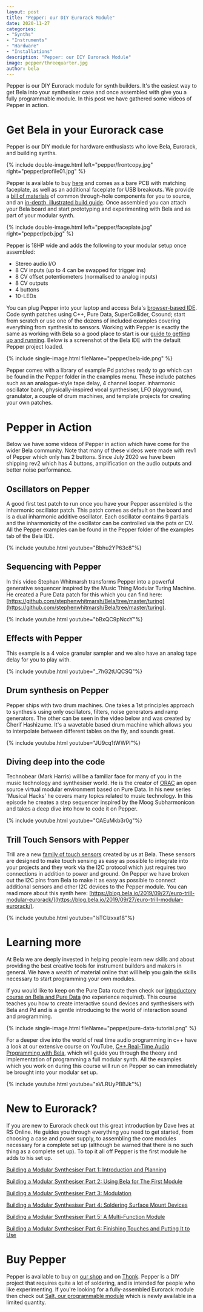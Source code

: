 ```yaml
---
layout: post
title: "Pepper: our DIY Eurorack Module"
date: 2020-11-27
categories:
- "Synths"
- "Instruments"
- "Hardware"
- "Installations"
description: "Pepper: our DIY Eurorack Module"
image: pepper/threequarter.jpg
author: bela
---
```


Pepper is our DIY Eurorack module for synth builders. It's the easiest way to get Bela into your synthesiser case and once assembled with give you a fully programmable module. In this post we have gathered some videos of Pepper in action.


# Get Bela in your Eurorack case

Pepper is our DIY module for hardware enthusiasts who love Bela, Eurorack, and building synths.

{% include double-image.html left="pepper/frontcopy.jpg" right="pepper/profile01.jpg" %}

Pepper is available to buy [here](https://shop.bela.io/collections/modular) and comes as a bare PCB with matching faceplate, as well as an additional faceplate for USB breakouts. We provide a [bill of materials](https://github.com/BelaPlatform/bela-pepper/wiki/Bill-of-Materials) of common through-hole components for you to source, and an [in-depth, illustrated build guide](https://github.com/BelaPlatform/bela-pepper/wiki/Building-the-Module). Once assembled you can attach your Bela board and start prototyping and experimenting with Bela and as part of your modular synth.

{% include double-image.html left="pepper/faceplate.jpg" right="pepper/pcb.jpg" %}

Pepper is 18HP wide and adds the following to your modular setup once assembled:

- Stereo audio I/O
- 8 CV inputs (up to 4 can be swapped for trigger ins)
- 8 CV offset potentiometers (normalised to analog inputs)
- 8 CV outputs
- 4 buttons
- 10-LEDs

You can plug Pepper into your laptop and access Bela's [browser-based IDE](https://learn.bela.io/the-ide/). Code synth patches using C++, Pure Data, SuperCollider, Csound; start from scratch or use one of the dozens of included examples covering everything from synthesis to sensors. Working with Pepper is exactly the same as working with Bela so a good place to start is our [guide to getting up and running](https://learn.bela.io/get-started-guide/). Below is a screenshot of the Bela IDE with the default Pepper project loaded.

{% include single-image.html fileName="pepper/bela-ide.png" %}

Pepper comes with a library of example Pd patches ready to go which can be found in the Pepper folder in the examples menu. These include patches such as an analogue-style tape delay, 4 channel looper. inharmonic oscillator bank, physically-inspired vocal synthesiser, LFO playground, granulator, a couple of drum machines, and template projects for creating your own patches.

# Pepper in Action

Below we have some videos of Pepper in action which have come for the wider Bela community. Note that many of these videos were made with rev1 of Pepper which only has 2 buttons. Since July 2020 we have been shipping rev2 which has 4 buttons, amplification on the audio outputs and better noise performance.

## Oscillators on Pepper

A good first test patch to run once you have your Pepper assembled is the inharmonic oscillator patch. This patch comes as default on the board and is a dual inharmonic additive oscillator. Each oscillator contains 9 partials and the inharmonicity of the oscillator can be controlled via the pots or CV. All the Pepper examples can be found in the Pepper folder of the examples tab of the Bela IDE.

{% include youtube.html youtube="Bbhu2YP63c8"%}

## Sequencing with Pepper

In this video Stephan Whitmarsh transforms Pepper into a powerful generative sequencer inspired by the Music Thing Modular Turing Machine. He created a Pure Data patch for this which you can find here: [https://github.com/stephenwhitmarsh/Bela/tree/master/turing](https://github.com/stephenwhitmarsh/Bela/tree/master/turing).

{% include youtube.html youtube="bBxQC9pNccY"%}

## Effects with Pepper

This example is a 4 voice granular sampler and we also have an analog tape delay for you to play with.

{% include youtube.html youtube="_7hG2tUQCSQ"%}

## Drum synthesis on Pepper

Pepper ships with two drum machines. One takes a 1st principles approach to synthesis using only oscillators, filters, noise generators and ramp generators. The other can be seen in the video below and was created by Cherif Hashizume. It's a wavetable based drum machine which allows you to interpolate between different tables on the fly, and sounds great.

{% include youtube.html youtube="JU9cq1tWWPI"%}

## Diving deep into the code

Technobear (Mark Harris) will be a familiar face for many of you in the music technology and synthesiser world. He is the creator of [ORAC](https://www.youtube.com/watch?v=mywEOeth40Y) an open source virtual modular environment based on Pure Data. In his new series 'Musical Hacks' he covers many topics related to music technology. In this episode he creates a step sequencer inspired by the Moog Subharmonicon and takes a deep dive into how to code it on Pepper.

{% include youtube.html youtube="OAEuMkb3r0g"%}

## Trill Touch Sensors with Pepper

Trill are a new [family of touch sensors](https://bela.io/products/trill/) created by us at Bela. These sensors are designed to make touch sensing as easy as possible to integrate into your projects and they work via the I2C protocol which just requires two connections in addition to power and ground. On Pepper we have broken out the I2C pins from Bela to make it as easy as possible to connect additional sensors and other I2C devices to the Pepper module. You can read more about this synth here: [https://blog.bela.io/2019/09/27/euro-trill-modular-eurorack/](https://blog.bela.io/2019/09/27/euro-trill-modular-eurorack/).

{% include youtube.html youtube="lsTCIzxxa18"%}

# Learning more

At Bela we are deeply invested in helping people learn new skills and about providing the best creative tools for instrument builders and makers in general. We have a wealth of material online that will help you gain the skills necessary to start programming your own modules.

If you would like to keep on the Pure Data route then check our [introductory course on Bela and Pure Data](https://learn.bela.io/tutorials/pure-data/fundamentals/course-introduction/) (no experience required). This course teaches you how to create interactive sound devices and synthesisers with Bela and Pd and is a gentle introducing to the world of interaction sound and programming.

{% include single-image.html fileName="pepper/pure-data-tutorial.png" %}

For a deeper dive into the world of real time audio programming in c++ have a look at our extensive course on YouTube, [C++ Real-Time Audio Programming with Bela](https://www.youtube.com/playlist?list=PLCrgFeG6pwQmdbB6l3ehC8oBBZbatVoz3), which will guide you through the theory and implementation of programming a full modular synth. All the examples which you work on during this course will run on Pepper so can immediately be brought into your modular set up.

{% include youtube.html youtube="aVLRUyPBBJk"%}


# New to Eurorack?

If you are new to Eurorack check out this great introduction by Dave Ives at RS Online. He guides you through everything you need to get started, from choosing a case and power supply, to assembling the core modules necessary for a complete set up (although be warned that there is no such thing as a complete set up). To top it all off Pepper is the first module he adds to his set up.

[Building a Modular Synthesiser Part 1: Introduction and Planning](https://www.rs-online.com/designspark/building-a-modular-synthesiser-part-1-introduction-and-plannin)

[Building a Modular Synthesiser Part 2: Using Bela for The First Module](https://www.rs-online.com/designspark/building-a-modular-synthesiser-part-2-using-bela-for-the-first-module)

[Building a Modular Synthesiser Part 3: Modulation](https://www.rs-online.com/designspark/building-a-modular-synthesiser-part-3-modulation)

[Building a Modular Synthesiser Part 4: Soldering Surface Mount Devices](https://www.rs-online.com/designspark/building-a-modular-synthesiser-part-4-soldering-surface-mount-components)

[Building a Modular Synthesiser Part 5: A Multi-Function Module](https://www.rs-online.com/designspark/building-a-modular-synthesiser-part-5-a-multi-function-module)

[Building a Modular Synthesiser Part 6: Finishing Touches and Putting It to Use](https://www.rs-online.com/designspark/building-a-modular-synthesiser-part-6-finishing-touches-and-putting-it-to-use)

# Buy Pepper

Pepper is available to buy on [our shop](https://shop.bela.io/collections/modular) and on [Thonk](https://www.thonk.co.uk/). Pepper is a DIY project that requires quite a lot of soldering, and is intended for people who like experimenting. If you're looking for a fully-assembled Eurorack module then check out [Salt, our programmable module](https://shop.bela.io/products/salt) which is newly available in a limited quantity.

